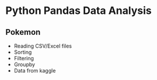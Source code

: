 # Python Pandas Data Analysis

## Pokemon 
* Reading CSV/Excel files
* Sorting
* Filtering
* Groupby
* Data from kaggle